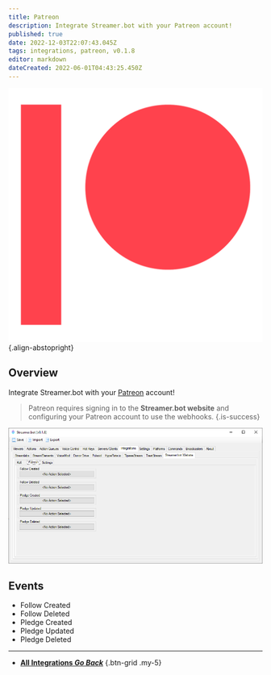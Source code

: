 ```yaml
---
title: Patreon
description: Integrate Streamer.bot with your Patreon account!
published: true
date: 2022-12-03T22:07:43.045Z
tags: integrations, patreon, v0.1.8
editor: markdown
dateCreated: 2022-06-01T04:43:25.450Z
---
```


![digital-patreon-logo_coral.png](/digital-patreon-logo_coral.png){.align-abstopright}

## Overview
Integrate Streamer.bot with your [Patreon](https://www.patreon.com/) account!

> Patreon requires signing in to the **Streamer.bot website** and configuring your Patreon account to use the webhooks.
{.is-success}

![patreon-integration.png](/patreon-integration.png)

## Events
* Follow Created
* Follow Deleted
* Pledge Created
* Pledge Updated
* Pledge Deleted

---

- [<i class="mdi mdi-chevron-left"></i> **All Integrations *Go Back***](/Integrations)
{.btn-grid .my-5}